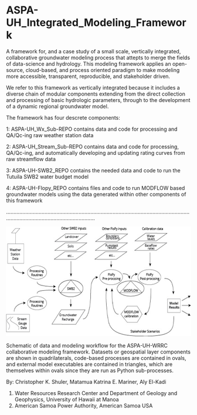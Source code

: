 # ASPA-UH_Integrated_Modeling_Framework

A framework for, and a case study of a small scale, vertically integrated, collaborative groundwater modeling process that attepts to
merge the fields of data-science and hydrology. This modeling framework applies an open-source, cloud-based, and process oriented paradigm to make modeling more accessible, transparent, reproducible, and stakeholder driven.


We refer to this framework as vertically integrated because it includes a diverse chain of modular components extending from the direct collection and processing of basic hydrologic parameters, through to the development of a dynamic regional groundwater model.

The framework has four descrete components: 

1: ASPA-UH_Wx_Sub-REPO contains data and code for processing and QA/Qc-ing raw weather station data

2: ASPA-UH_Stream_Sub-REPO contains data and code for processing, QA/Qc-ing, and automatically developing and updating rating curves from raw streamflow data

3: ASPA-UH-SWB2_REPO contains the needed data and code to run the Tutuila SWB2 water budget model

4: ASPA-UH-Flopy_REPO contains files and code to run MODFLOW based groundwater models using the data generated within other components of this framework

........................................................................................................................................................................................

<p align="center">
  <img width="630" height="300" src=Docs/Framework_Schematic1.jpg >
</p>




Schematic of data and modeling workflow for the ASPA-UH-WRRC collaborative modeling framework. Datasets or geospatial layer components are shown in quadrilaterals, code-based processes are contained in ovals, and external model executables are contained in triangles, which are themselves within ovals since they are run as Python sub-processes.


By: 
Christopher K. Shuler, Matamua Katrina E. Mariner, Aly El-Kadi
1. Water Resources Research Center and Department of Geology and Geophysics, University of Hawaii at Manoa
2. American Samoa Power Authority, American Samoa USA
